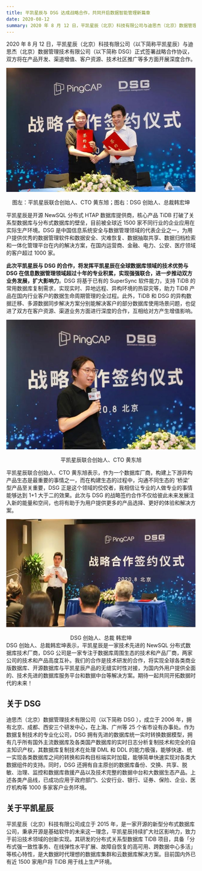 ```yaml
---
title: 平凯星辰与 DSG 达成战略合作，共同开启数据智能管理新篇章
date: 2020-08-12
summary: 2020 年 8 月 12 日，平凯星辰（北京）科技有限公司与迪思杰（北京）数据管理技术有限公司正式签署战略合作协议，双方将在产品开发、渠道增值、客户资源、技术社区推广等多方面开展深度合作。
---
```



2020 年 8 月 12 日，平凯星辰（北京）科技有限公司（以下简称平凯星辰）与迪思杰（北京）数据管理技术有限公司（以下简称 DSG）正式签署战略合作协议，双方将在产品开发、渠道增值、客户资源、技术社区推广等多方面开展深度合作。 

![1](media/strategic-cooperation-with-dsg/1.jpg)  

<center>图左：平凯星辰联合创始人、CTO 黄东旭；图右：DSG 创始人、总裁韩宏坤</center>  

平凯星辰是开源 NewSQL 分布式 HTAP 数据库提供商，核心产品 TiDB 打破了关系型数据库与分布式数据库的壁垒，目前被全球近 1500 家不同行业的企业应用在实际生产环境。DSG 是中国信息系统安全与数据管理领域的代表企业之一，为用户提供优秀的数据管理软件和数据安全、灾难恢复、数据抽取共享、数据归档检索和一体化管理平台在内的解决方案，在国内运营商、金融、电力、公安、医疗领域的客户超过 1000 家。

**此次平凯星辰与 DSG 的合作，将发挥平凯星辰在全球数据库领域的技术优势与 DSG 在信息数据管理领域超过十年的专业积累，实现强强联合，进一步推动双方业务发展，扩大影响力**。DSG 将基于已有的 SuperSync 软件能力，支持 TiDB 的常用数据库复制需求，实现实时、异地远程、异构环境的热容灾等，助力 TiDB 产品在国内行业客户的数据生命周期管理的全过程。此外，TiDB 和 DSG 的异构数据迁移、多源数据同步解决方案分别能解决客户的部分数据库使用场景问题，也促进了双方在客户资源、渠道业务方面进行深度的合作，互相给对方产生增值影响。

![2](media/strategic-cooperation-with-dsg/2.jpg)   

<center>平凯星辰联合创始人、CTO 黄东旭</center>  

平凯星辰联合创始人、CTO 黄东旭表示，作为一个数据库厂商，构建上下游异构产品生态是最重要的事情之一，而在构建生态的过程中，沟通不同生态的 ‘桥梁’ 型产品至关重要，DSG 正是这个领域的佼佼者，我相信让专业的人做专业的事情能够达到 1+1 大于二的效果。此次与 DSG 的战略签约合作不仅给彼此未来发展注入新的能量和空间，也将有助于为用户提供更多的产品选择、更好的体验和解决方案。  

![3](media/strategic-cooperation-with-dsg/3.jpg) 

<center>DSG 创始人、总裁 韩宏坤</center>
DSG 创始人、总裁韩宏坤表示，平凯星辰是一家技术先进的 NewSQL 分布式数据库技术厂商，DSG 公司是一家专注于数据库周围生态的技术和产品厂商，两家公司的技术和产品高度互补。我们的合作是技术研发的合作，将实现全球各类商业版数据库、开源数据库与平凯星辰产品的无缝实时性对接，为国内外用户提供全面的、技术先进的数据库服务平台和数据中台等解决方案。期待一起共同开拓数据时代的未来！  

## 关于 DSG  

迪思杰（北京）数据管理技术有限公司（以下简称 DSG ），成立于 2006 年，拥有北京、成都、西安三个研发中心，在上海、广州等 25 个省市设有办事处。作为数据复制技术的专业化公司，DSG 拥有先进的数据库统一实时转换数据模型，拥有几乎所有国外主流数据库及各类国产数据库的实时日志分析复制技术和完全的自主知识产权，其数据库复制技术在处理 DML 和 DDL 的能力极强，能够快速、统一实现各类数据库之间的转换和异构目标端实时加载，能够简单快速实现对各类大数据组件的支持。同时，DSG 还拥有自主原创的数据库备份、交换、共享、脱敏、治理、监控和数据库救援产品以及技术完整的数据中台和大数据生态产品。上述各类产品线，已成功应用于政府部门、公安行业、银行、证券、保险、企业、医疗机构等 1000 多家客户业务环境。

## 关于平凯星辰  

平凯星辰（北京）科技有限公司成立于 2015 年，是一家开源的新型分布式数据库公司，秉承开源是基础软件的未来这一理念，平凯星辰持续扩大社区影响力，致力于前沿技术领域的创新实现。其研发的分布式关系型数据库 TiDB 项目，具备「分布式强一致性事务、在线弹性水平扩展、故障自恢复的高可用、跨数据中心多活」等核心特性，是大数据时代理想的数据库集群和云数据库解决方案。目前国内外已有近 1500 家用户将 TiDB 用于线上生产环境。
